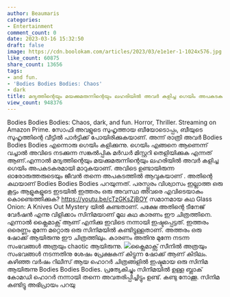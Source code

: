 ```yaml
---
author: Beaumaris
categories:
- Entertainment
comment_count: 0
date: 2023-03-16 15:32:50
draft: false
image: https://cdn.boolokam.com/articles/2023/03/e1e1er-1-1024x576.jpg
like_count: 60875
share_count: 13656
tags:
- and fun.
- 'Bodies Bodies Bodies: Chaos'
- dark
title: മദ്യത്തിന്റെയും മയക്കുമരുന്നിന്റെയും ലഹരിയിൽ അവർ കളിച്ച ഗെയിം അപകടകരമായി മാറുകയാണ്.
view_count: 948376
---
```


Bodies Bodies Bodies: Chaos, dark, and fun. Horror, Thriller. Streaming on Amazon Prime. സോഫി അവളുടെ സുഹൃത്തായ ബീയോടൊപ്പം, ബീയുടെ സുഹൃത്തിന്റെ വീട്ടിൽ പാർട്ടിക്ക് പോയിരിക്കുകയാണ്. അന്ന് രാത്രി അവർ Bodies Bodies Bodies എന്നൊരു ഗെയിം കളിക്കുന്നു. ഗെയിം എങ്ങനെ ആണെന്ന് വച്ചാൽ അവിടെ നടക്കുന്ന സങ്കൽപ്പിക മർഡർ മിസ്റ്ററി തെളിയിക്കുക എന്നത് ആണ്.എന്നാൽ മദ്യത്തിന്റെയും മയക്കുമരുന്നിന്റെയും ലഹരിയിൽ അവർ കളിച്ച ഗെയിം അപകടകരമായി മാറുകയാണ്. അവിടെ ഉണ്ടായിരുന്ന ഓരോരുത്തരുടെയും ജീവൻ തന്നെ അപകടത്തിൽ ആവുകയാണ് . അതിന്റെ കഥയാണ് Bodies Bodies Bodies പറയുന്നത്. പരസ്പ്പരം വിശ്വാസം ഇല്ലാത്ത ഒരു കൂട്ടം ആളുകളുടെ ഇടയിൽ ഇത്തരം ഒരു അവസ്ഥ അവരെ എവിടെയാകും കൊണ്ടെത്തിക്കുക? https://youtu.be/cTzGKsZjBOY സമാനമായ കഥ Glass Onion: A Knives Out Mystery യിൽ കണ്ടതാണ്. പക്ഷേ അതിന്റെ ടീനേജ് വേർഷൻ എന്നു വിളിക്കാം സിനിമയാണ് മൂല കഥ കാരണം ഈ ചിത്രത്തിനെ. എന്നാൽ ക്ലൈമാക്സ് ആണ് എനിക്കു ഇവിടെ നന്നായി ഇഷ്ടപ്പെട്ടത്. ഇത്തരം ഒരെണ്ണം മുന്നേ മറ്റൊരു ഒരു സിനിമയിൽ കണ്ടിട്ടുള്ളതാണ്. അത്തരം ഒരു ഷോക്ക് ആയിരുന്നു ഈ ചിത്രത്തിലും. കാരണം അതിനു മുന്നേ നടന്ന സംഭവങ്ങൾ അത്രയും chaotic ആയിരുന്നു. ![](https://cdn.boolokam.com/articles/2023/03/e1e1er-1-1024x576.jpg)ക്ലൈമാക്സ് സീനിൽ അത്രയും സംഭവങ്ങൾ നടന്നതിനു ശേഷം പ്രേക്ഷകന് കിട്ടുന്ന ഷോക്ക് ആണ്‌ കിടിലം. കഴിഞ്ഞ വർഷം റിലീസ് ആയ ഹൊറർ ചിത്രങ്ങളിൽ ഇഷ്ടമായ ഒരു സിനിമ ആയിരുന്നു Bodies Bodies Bodies. പ്രത്യേകിച്ചും സിനിമയിൽ ഉള്ള ബ്ലാക് കോമഡി ഹൊറർ നന്നായി തന്നെ അവതരിപ്പിച്ചിട്ടും ഉണ്ട്. കണ്ടു നോക്കൂ. സിനിമ കണ്ടിട്ടു അഭിപ്രായം പറയു